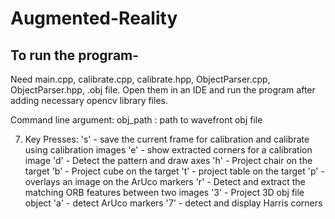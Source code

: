 # Augmented-Reality

## To run the program- 
Need main.cpp, calibrate.cpp, calibrate.hpp, ObjectParser.cpp, ObjectParser.hpp, .obj file. 
Open them in an IDE and run the program after adding necessary opencv library files.

Command line argument:
obj_path :  path to wavefront obj file

7. Key Presses:
's' - save the current frame for calibration and calibrate using calibration images
'e' - show extracted corners for a calibration image
'd' - Detect the pattern and draw axes
'h' - Project chair on the target
'b' - Project cube on the target
't' - project table on the target
'p' - overlays an image on the ArUco markers
'r' - Detect and extract the matching ORB features between two images
'3' - Project 3D obj file object
'a' - detect ArUco markers
'7' - detect and display Harris corners
